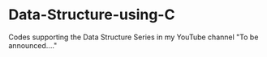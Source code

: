 # Data-Structure-using-C
Codes supporting the Data Structure Series in my YouTube channel "To be announced...."
